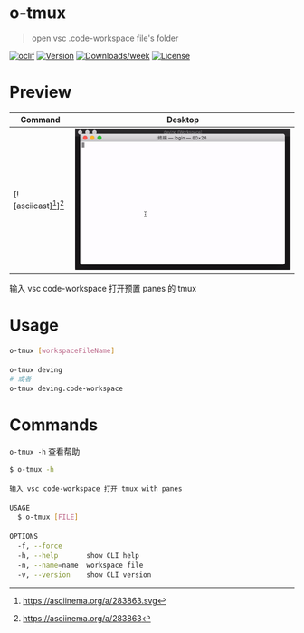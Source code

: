 # o-tmux

> open vsc .code-workspace file&#39;s folder

[![oclif](https://img.shields.io/badge/cli-oclif-brightgreen.svg)](https://oclif.io)
[![Version](https://img.shields.io/npm/v/o-tmux.svg)](https://npmjs.org/package/o-tmux)
[![Downloads/week](https://img.shields.io/npm/dw/o-tmux.svg)](https://npmjs.org/package/o-tmux)
[![License](https://img.shields.io/npm/l/o-tmux.svg)](https://github.com/songlairui/o-tmux/blob/master/package.json)

# Preview

| Command                  | Desktop                          |
| ------------------------ | -------------------------------- |
| [![asciicast][^svg]][^1] | ![Desktop](./preview/o-tmux.gif) |

输入 vsc code-workspace 打开预置 panes 的 tmux

# Usage

```bash
o-tmux [workspaceFileName]

o-tmux deving
# 或者
o-tmux deving.code-workspace
```

# Commands

`o-tmux -h` 查看帮助

```bash
$ o-tmux -h

输入 vsc code-workspace 打开 tmux with panes

USAGE
  $ o-tmux [FILE]

OPTIONS
  -f, --force
  -h, --help       show CLI help
  -n, --name=name  workspace file
  -v, --version    show CLI version
```

[^1]: https://asciinema.org/a/283863
[^svg]: https://asciinema.org/a/283863.svg
